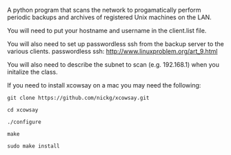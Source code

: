 A python program that scans the network to progamatically perform periodic backups and archives of registered Unix machines on the LAN. 

You will need to put your hostname and username in the client.list file.

You will also need to set up passwordless ssh from the backup server to the various clients.
	passwordless ssh:
                http://www.linuxproblem.org/art_9.html

You will also need to describe the subnet to scan (e.g. 192.168.1) when you initalize the class.

If you need to install xcowsay on a mac you may need the following:
	
	git clone https://github.com/nickg/xcowsay.git
	
	cd xcowsay
	
	./configure
	
	make
	
	sudo make install
	
